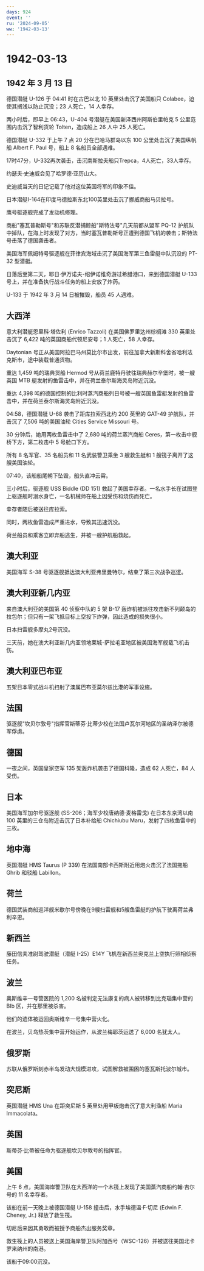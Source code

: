 ```yaml
---
days: 924
event: ''
ru: '2024-09-05'
ww: '1942-03-13'
---
```


# 1942-03-13

## 1942 年 3 月 13 日

德国潜艇 U-126 于 04:41 时在古巴以北 10 英里处击沉了美国船只
Colabee，迫使其搁浅以防止沉没；23 人死亡，14 人幸存。

两小时后，即早上 06:43，U-404 号潜艇在美国新泽西州阿斯伯里帕克 5
公里范围内击沉了智利货轮 Tolten，造成船上 26 人中 25 人死亡。

德国潜艇 U-332 于上午 7 点 20 分在巴哈马群岛以东 100
公里处击沉了美国纵帆船 Albert F. Paul 号，船上 8 名船员全部遇难。

17时47分，U-332再次袭击，击沉南斯拉夫船只Trepca，4人死亡，33人幸存。

约瑟夫·史迪威会见了哈罗德·亚历山大。

史迪威当天的日记记载了他对这位英国将军的印象不佳。

日本潜艇I-164在印度马德拉斯东北100英里处击沉了挪威商船马贝拉号。

鹰号驱逐舰完成了发动机修理。

商船"塞瓦普勒斯号"和苏联反潜捕鲸船"斯特法号"几天前都从盟军 PQ-12
护航队中掉队，在海上时发现了对方，当时塞瓦普勒斯号正遭到德国飞机的袭击；斯特法号击落了德国袭击者。

美国海军佩姆特号驱逐舰在菲律宾海域击沉了美国海军第三鱼雷艇中队沉没的
PT-32 型潜艇。

日落后至第二天，耶日·伊万诺夫-绍伊诺维奇游过希腊港口，来到德国潜艇 U-133
号上，并在准备执行战斗任务的船上安放了炸药。

U-133 于 1942 年 3 月 14 日被摧毁，船员 45 人遇难。

## 大西洋

意大利潜艇恩里科·塔佐利 (Enrico Tazzoli) 在美国佛罗里达州棕榈滩 330
英里处击沉了 6,422 吨的英国商船代顿尼安号；1 人死亡，58 人幸存。

Daytonian
号正从美国阿拉巴马州莫比尔市出发，前往加拿大新斯科舍省哈利法克斯市，途中装载普通货物。

重达 1,459 吨的瑞典货船 Hermod
号从荷兰鹿特丹驶往瑞典赫尔辛堡时，被一艘英国 MTB
艇发射的鱼雷击中，并在荷兰泰尔斯海灵岛附近沉没。

重达 4,398
吨的德国控制的比利时蒸汽商船列日号被一艘英国鱼雷艇发射的鱼雷击中，并在荷兰泰尔斯海灵岛附近沉没。

04:58，德国潜艇 U-68 袭击了距库拉索西北约 200 英里的 GAT-49
护航队，并击沉了 7,506 吨的美国油轮 Cities Service Missouri 号。

30 分钟后，她用两枚鱼雷击中了 2,680 吨的荷兰蒸汽商船
Ceres，第一枚击中舰桥下方，第二枚击中 5 号舱口下方。

所有 8 名军官、35 名船员和 11 名武装警卫乘坐 3 艘救生艇和 1
艘筏子离开了这艘美国油轮。

07:40，该船船尾朝下坠毁，船头直冲云霄。

三小时后，驱逐舰 USS Biddle (DD 151)
救起了美国幸存者。一名水手长在试图登上驱逐舰时溺水身亡，一名机械师在船上因受伤和烧伤而死亡。

幸存者随后被送往库拉索。

同时，两枚鱼雷造成严重进水，导致其迅速沉没。

荷兰船员和乘客立即弃船逃生，并被一艘护航船救起。

## 澳大利亚

美国海军 S-38 号驱逐舰抵达澳大利亚弗里曼特尔，结束了第三次战争巡逻。

## 澳大利亚新几内亚

来自澳大利亚的美国第 40 侦察中队的 5 架 B-17
轰炸机被派往攻击新不列颠岛的拉包尔；但只有一架飞抵目标上空投下炸弹，因此造成的损失很小。

日本扫雷舰多摩丸2号沉没。

三天前，她在澳大利亚新几内亚领地莱城-萨拉毛亚地区被美国海军舰载飞机击伤。

## 澳大利亚巴布亚

五架日本零式战斗机扫射了澳属巴布亚莫尔兹比港的军事设施。

## 法国

驱逐舰"坎贝尔敦号"指挥官斯蒂芬·比蒂少校在法国卢瓦尔河地区的圣纳泽尔被德军俘虏。

## 德国

一夜之间，英国皇家空军 135 架轰炸机袭击了德国科隆，造成 62 人死亡，84
人受伤。

## 日本

美国海军加尔号驱逐舰 (SS-206；海军少校唐纳德·麦格雷戈) 在日本东京湾以南
100 英里的三仓岛附近击沉了日本补给船 Chichiubu
Maru，发射了四枚鱼雷中的三枚。

## 地中海

英国潜艇 HMS Taurus (P 339) 在法国南部卡西斯附近用炮火击沉了法国拖船
Ghrib 和驳船 Labillon。

## 荷兰

德国武装商船巡洋舰米歇尔号傍晚在9艘扫雷舰和5艘鱼雷艇的护航下驶离荷兰弗利辛恩。

## 新西兰

藤田信夫准尉驾驶潜艇（潜艇 I-25）E14Y
飞机在新西兰奥克兰上空执行照相侦察任务。

## 波兰

奥斯维辛一号营医院的 1,200 名被判定无法康复的病人被转移到比克瑙集中营的
BIb 区，并在那里被杀害。

他们的遗体被运回奥斯维辛一号集中营火化。

在波兰，贝乌热茨集中营开始运作，从波兰梅耶茨运送了 6,000 名犹太人。

## 俄罗斯

苏联从俄罗斯刻赤半岛发动大规模进攻，试图解救被围困的塞瓦斯托波尔城市。

## 突尼斯

英国潜艇 HMS Una 在距突尼斯 5 英里处用甲板炮击沉了意大利渔船 Maria
Immacolata。

## 英国

斯蒂芬·比蒂被任命为驱逐舰坎贝尔敦号的指挥官。

## 美国

上午 6
点，美国海岸警卫队在大西洋的一个木筏上发现了美国蒸汽商船约翰·吉尔号的 11
名幸存者。

该船在前一天晚上被德国潜艇 U-158 撞击后，水手埃德温·F·切尼 (Edwin F.
Cheney, Jr.) 释放了救生筏。

切尼后来因其勇敢而被授予商船杰出服务奖章。

救生筏上的人员被送上美国海岸警卫队阿加西号（WSC-126）并被送往美国北卡罗来纳州的南港。

该船于09:00沉没。